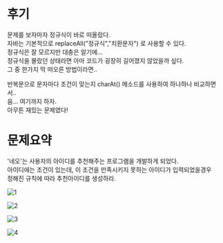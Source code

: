 후기
==
문제를 보자마자 정규식이 바로 떠올랐다.   
자바는 기본적으로 replaceAll("정규식","치환문자") 로 사용할 수 있다.   
정규식은 잘 모르지만 대충은 알기에...   
정규식을 몰랐던 상태라면 아마 코드가 굉장히 길어졌지 않았을까 싶다.   
그 중 한가지 막 떠오른 방법이라면..   
   
반복문으로 문자마다 조건이 맞는지 charAt() 메소드를 사용하여 하나하나 비교하면서..   
음... 여기까지 하자.   
아무튼 재밌는 문제였다!

문제요약
==
'네오'는 사용자의 아이디를 추천해주는 프로그램을 개발하게 되었다.   
아이디에는 조건이 있는데, 이 조건을 만족시키지 못하는 아이디가 입력되었을경우   
정해진 규칙에 따라 추천아이디를 생성하라.   
   
![1](https://user-images.githubusercontent.com/73854324/113709562-997ec580-971d-11eb-8e67-8f0caf75d786.PNG)

![2](https://user-images.githubusercontent.com/73854324/113709564-9a175c00-971d-11eb-9477-5dc1e2b07267.PNG)

![3](https://user-images.githubusercontent.com/73854324/113709566-9aaff280-971d-11eb-835f-3bba2e8b30ae.PNG)

![4](https://user-images.githubusercontent.com/73854324/113709567-9aaff280-971d-11eb-95e5-becdb48bbcbd.PNG)
